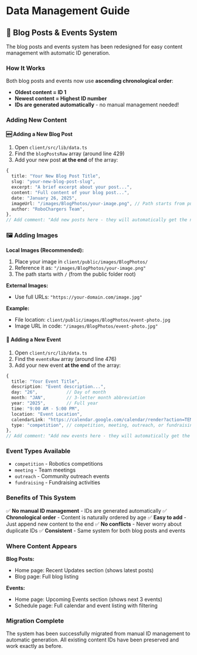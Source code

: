 # Data Management Guide

## 📝 Blog Posts & Events System

The blog posts and events system has been redesigned for easy content management with automatic ID generation.

### How It Works

Both blog posts and events now use **ascending chronological order**:
- **Oldest content = ID 1**
- **Newest content = Highest ID number**
- **IDs are generated automatically** - no manual management needed!

### Adding New Content

#### 🆕 Adding a New Blog Post

1. Open `client/src/lib/data.ts`
2. Find the `blogPostsRaw` array (around line 429)
3. Add your new post **at the end** of the array:

```typescript
{
  title: "Your New Blog Post Title",
  slug: "your-new-blog-post-slug",
  excerpt: "A brief excerpt about your post...",
  content: "Full content of your blog post...",
  date: "January 26, 2025",
  imageUrl: "/images/BlogPhotos/your-image.png", // Path starts from public folder
  author: "RoboChargers Team",
},
// Add comment: "Add new posts here - they will automatically get the next ID number"
```

### 🖼️ Adding Images

**Local Images (Recommended):**
1. Place your image in `client/public/images/BlogPhotos/`
2. Reference it as: `"/images/BlogPhotos/your-image.png"`
3. The path starts with `/` (from the public folder root)

**External Images:**
- Use full URLs: `"https://your-domain.com/image.jpg"`

**Example:**
- File location: `client/public/images/BlogPhotos/event-photo.jpg`
- Image URL in code: `"/images/BlogPhotos/event-photo.jpg"`

#### 📅 Adding a New Event

1. Open `client/src/lib/data.ts`
2. Find the `eventsRaw` array (around line 476)
3. Add your new event **at the end** of the array:

```typescript
{
  title: "Your Event Title",
  description: "Event description...",
  day: "26",           // Day of month
  month: "JAN",        // 3-letter month abbreviation
  year: "2025",        // Full year
  time: "9:00 AM - 5:00 PM",
  location: "Event Location",
  calendarLink: "https://calendar.google.com/calendar/render?action=TEMPLATE&text=Your%20Event...",
  type: "competition", // competition, meeting, outreach, or fundraising
},
// Add comment: "Add new events here - they will automatically get the next ID number"
```

### Event Types Available
- `competition` - Robotics competitions
- `meeting` - Team meetings
- `outreach` - Community outreach events
- `fundraising` - Fundraising activities

### Benefits of This System

✅ **No manual ID management** - IDs are generated automatically
✅ **Chronological order** - Content is naturally ordered by age
✅ **Easy to add** - Just append new content to the end
✅ **No conflicts** - Never worry about duplicate IDs
✅ **Consistent** - Same system for both blog posts and events

### Where Content Appears

**Blog Posts:**
- Home page: Recent Updates section (shows latest posts)
- Blog page: Full blog listing

**Events:**
- Home page: Upcoming Events section (shows next 3 events)
- Schedule page: Full calendar and event listing with filtering

### Migration Complete

The system has been successfully migrated from manual ID management to automatic generation. All existing content IDs have been preserved and work exactly as before.